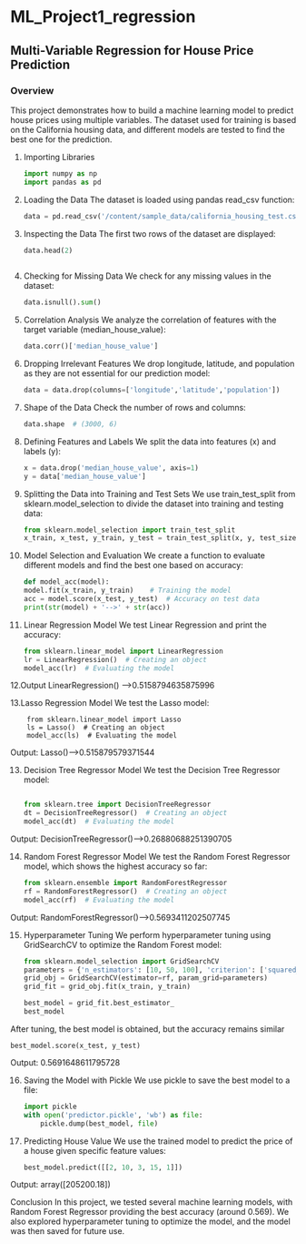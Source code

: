 # ML_Project1_regression
## Multi-Variable Regression for House Price Prediction
### Overview
This project demonstrates how to build a machine learning model to predict house prices using multiple variables. The dataset used for training is based on the California housing data, and different models are tested to find the best one for the prediction.
1. Importing Libraries
    ```python
    import numpy as np
    import pandas as pd

2. Loading the Data
The dataset is loaded using pandas read_csv function:

    ```python
    data = pd.read_csv('/content/sample_data/california_housing_test.csv')

 3. Inspecting the Data
The first two rows of the dataset are displayed:

    ```python
    data.head(2)
   
 4. Checking for Missing Data
We check for any missing values in the dataset:

      ```python
     data.isnull().sum()

 5. Correlation Analysis
We analyze the correlation of features with the target variable (median_house_value):

    ```python
    data.corr()['median_house_value']

 6. Dropping Irrelevant Features
We drop longitude, latitude, and population as they are not essential for our prediction model:

      ```python
     data = data.drop(columns=['longitude','latitude','population'])

 7. Shape of the Data
Check the number of rows and columns:

    ```python
    data.shape  # (3000, 6)
    
 8. Defining Features and Labels
We split the data into features (x) and labels (y):

    ```python
    x = data.drop('median_house_value', axis=1)
    y = data['median_house_value']
    
9. Splitting the Data into Training and Test Sets
We use train_test_split from sklearn.model_selection to divide the dataset into training and testing data:

    ```python
    from sklearn.model_selection import train_test_split
    x_train, x_test, y_train, y_test = train_test_split(x, y, test_size=0.25)
    
10. Model Selection and Evaluation
We create a function to evaluate different models and find the best one based on accuracy:

    ```python
    def model_acc(model):
    model.fit(x_train, y_train)    # Training the model
    acc = model.score(x_test, y_test)  # Accuracy on test data
    print(str(model) + '-->' + str(acc))
    
11. Linear Regression Model
We test Linear Regression and print the accuracy:

    ```python
    from sklearn.linear_model import LinearRegression
    lr = LinearRegression()  # Creating an object
    model_acc(lr)  # Evaluating the model

12.Output
    LinearRegression() -->0.5158794635875996

13.Lasso Regression Model
We test the Lasso model:

    
        from sklearn.linear_model import Lasso
        ls = Lasso()  # Creating an object
        model_acc(ls)  # Evaluating the model
    
Output:
    Lasso()-->0.515879579371544
    
13. Decision Tree Regressor Model
We test the Decision Tree Regressor model:

    ```python

    from sklearn.tree import DecisionTreeRegressor
    dt = DecisionTreeRegressor()  # Creating an object
    model_acc(dt)  # Evaluating the model
Output:
    DecisionTreeRegressor()-->0.26880688251390705
    
14. Random Forest Regressor Model
We test the Random Forest Regressor model, which shows the highest accuracy so far:

    ```python
    from sklearn.ensemble import RandomForestRegressor
    rf = RandomForestRegressor()  # Creating an object
    model_acc(rf)  # Evaluating the model
    
Output:
    RandomForestRegressor()-->0.5693411202507745
    
15. Hyperparameter Tuning
We perform hyperparameter tuning using GridSearchCV to optimize the Random Forest model:

    ```python
    from sklearn.model_selection import GridSearchCV
    parameters = {'n_estimators': [10, 50, 100], 'criterion': ['squared_error', 'absolute_error', 'poisson']}
    grid_obj = GridSearchCV(estimator=rf, param_grid=parameters)
    grid_fit = grid_obj.fit(x_train, y_train)

    best_model = grid_fit.best_estimator_
    best_model

After tuning, the best model is obtained, but the accuracy remains similar

    
    best_model.score(x_test, y_test)
    
Output:
    0.5691648611795728
    
16. Saving the Model with Pickle
We use pickle to save the best model to a file:

    ```python
    import pickle
    with open('predictor.pickle', 'wb') as file:
        pickle.dump(best_model, file)

17. Predicting House Value
We use the trained model to predict the price of a house given specific feature values:

    ```python
    best_model.predict([[2, 10, 3, 15, 1]])
    
Output:
array([205200.18])

Conclusion
In this project, we tested several machine learning models, with Random Forest Regressor providing the best accuracy (around 0.569). We also explored hyperparameter tuning to optimize the model, and the model was then saved for future use.
